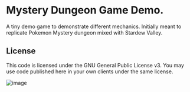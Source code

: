 # Mystery Dungeon Game Demo.
A tiny demo game to demonstrate different mechanics. Initially meant to replicate Pokemon Mystery dungeon mixed with Stardew Valley.

## License
This code is licensed under the GNU General Public License v3. You may use code published here in your own clients under the same license.

![image](https://user-images.githubusercontent.com/56643581/224888289-a59728c2-dd27-4637-ab71-575a036990f4.png)
